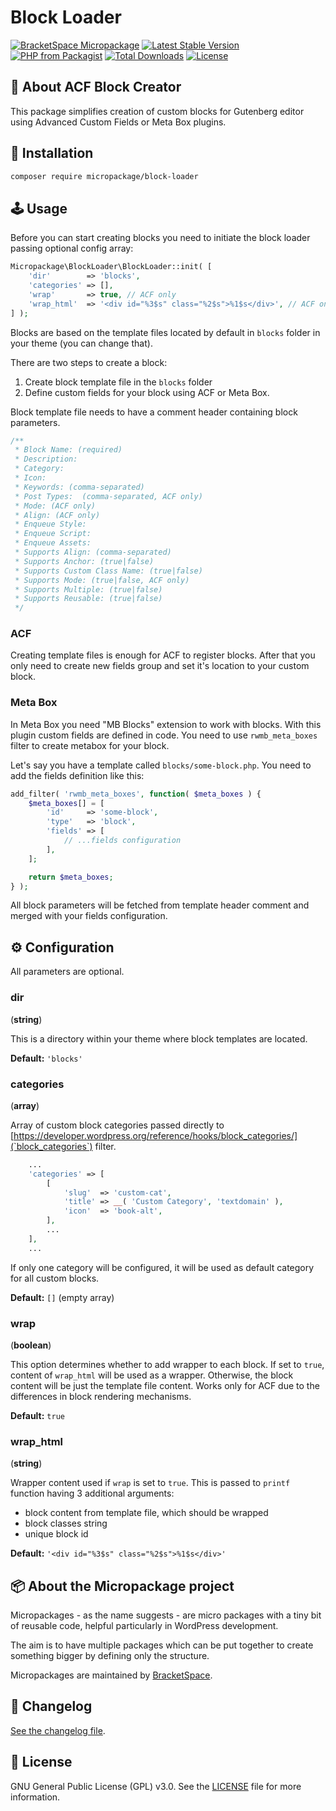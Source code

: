 # Block Loader

[![BracketSpace Micropackage](https://img.shields.io/badge/BracketSpace-Micropackage-brightgreen)](https://bracketspace.com)
[![Latest Stable Version](https://poser.pugx.org/micropackage/block-loader/v/stable)](https://packagist.org/packages/micropackage/block-loader)
[![PHP from Packagist](https://img.shields.io/packagist/php-v/micropackage/block-loader.svg)](https://packagist.org/packages/micropackage/block-loader)
[![Total Downloads](https://poser.pugx.org/micropackage/block-loader/downloads)](https://packagist.org/packages/micropackage/block-loader)
[![License](https://poser.pugx.org/micropackage/block-loader/license)](https://packagist.org/packages/micropackage/block-loader)

## 🧬 About ACF Block Creator

This package simplifies creation of custom blocks for Gutenberg editor using Advanced Custom Fields or Meta Box plugins.

## 💾 Installation

``` bash
composer require micropackage/block-loader
```

## 🕹 Usage

Before you can start creating blocks you need to initiate the block loader passing optional config array:
```php
Micropackage\BlockLoader\BlockLoader::init( [
	'dir'        => 'blocks',
	'categories' => [],
	'wrap'       => true, // ACF only
	'wrap_html'  => '<div id="%3$s" class="%2$s">%1$s</div>', // ACF only
] );
```

Blocks are based on the template files located by default in `blocks` folder in your theme (you can change that).

There are two steps to create a block:
1. Create block template file in the `blocks` folder
2. Define custom fields for your block using ACF or Meta Box.

Block template file needs to have a comment header containing block parameters.
```php
/**
 * Block Name: (required)
 * Description:
 * Category:
 * Icon:
 * Keywords: (comma-separated)
 * Post Types: 	(comma-separated, ACF only)
 * Mode: (ACF only)
 * Align: (ACF only)
 * Enqueue Style:
 * Enqueue Script:
 * Enqueue Assets:
 * Supports Align: (comma-separated)
 * Supports Anchor: (true|false)
 * Supports Custom Class Name: (true|false)
 * Supports Mode: (true|false, ACF only)
 * Supports Multiple: (true|false)
 * Supports Reusable: (true|false)
 */
```

### ACF
Creating template files is enough for ACF to register blocks. After that you only need to create new fields group and set it's location to your custom block.

### Meta Box
In Meta Box you need "MB Blocks" extension to work with blocks.
With this plugin custom fields are defined in code. You need to use `rwmb_meta_boxes` filter to create metabox for your block.

Let's say you have a template called `blocks/some-block.php`. You need to add the fields definition like this:
```php
add_filter( 'rwmb_meta_boxes', function( $meta_boxes ) {
	$meta_boxes[] = [
		'id'     => 'some-block',
		'type'   => 'block',
		'fields' => [
			// ...fields configuration
		],
	];

	return $meta_boxes;
} );
```
All block parameters will be fetched from template header comment and merged with your fields configuration.

## ⚙️ Configuration
All parameters are optional.

### dir
(**string**)

This is a directory within your theme where block templates are located.

**Default:** `'blocks'`

### categories
(**array**)

Array of custom block categories passed directly to [https://developer.wordpress.org/reference/hooks/block_categories/](`block_categories`) filter.

```php
	...
	'categories' => [
		[
			'slug'  => 'custom-cat',
			'title' => __( 'Custom Category', 'textdomain' ),
			'icon'  => 'book-alt',
		],
		...
	],
	...
```
If only one category will be configured, it will be used as default category for all custom blocks.

**Default:** `[]` (empty array)

### wrap
(**boolean**)

This option determines whether to add wrapper to each block. If set to `true`, content of `wrap_html` will be used as a wrapper. Otherwise, the block content will be just the template file content.
Works only for ACF due to the differences in block rendering mechanisms.

**Default:** `true`

### wrap_html
(**string**)

Wrapper content used if `wrap` is set to `true`.
This is passed to `printf` function having 3 additional arguments:
* block content from template file, which should be wrapped
* block classes string
* unique block id

**Default:** `'<div id="%3$s" class="%2$s">%1$s</div>'`

## 📦 About the Micropackage project

Micropackages - as the name suggests - are micro packages with a tiny bit of reusable code, helpful particularly in WordPress development.

The aim is to have multiple packages which can be put together to create something bigger by defining only the structure.

Micropackages are maintained by [BracketSpace](https://bracketspace.com).

## 📖 Changelog

[See the changelog file](./CHANGELOG.md).

## 📃 License

GNU General Public License (GPL) v3.0. See the [LICENSE](./LICENSE) file for more information.
